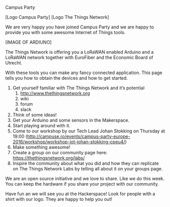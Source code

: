 Campus Party

[Logo Campus Party]
[Logo The Things Network]

We are very happy you have joined Campus Party and we are happy to provide you with some awesome Internet of Things tools.

[IMAGE OF ARDIUNO]

The Things Network is offering you a LoRaWAN enabled Arduino and a LoRaWAN network together with EuroFiber and the Economic Board of Utrecht.

With these tools you can make any fancy connected application. This page tells you how to obtain the devices and how to get started.

1. Get yourself familiar with The Things Network and it’s potential
    1. http://www.thethingsnetwork.org
    2. wiki
    3. forum
    4. slack
2. Think of some ideas!
3. Get your Arduino and some sensors in the Makerspace.
4. Start playing around with it.
5. Come to our workshop by our Tech Lead Johan Stokking on Thursday at 19:00 (http://campuse.ro/events/campus-party-europe-2016/workshop/workshop-iot-johan-stokking-cpeu4/)
6. Make something awesome!
7. Create a group on our community page here: https://thethingsnetwork.org/labs/
8. Inspire the community about what you did and how they can replicate on The Things Network Labs by telling all about it on your groups page.

We are an open source initiative and we love to share. Like we do this week. You can keep the hardware if you share your project with our community.

Have fun an we will see you at the Hackerspace! Look for people with a shirt with our logo. They are happy to help you out!
